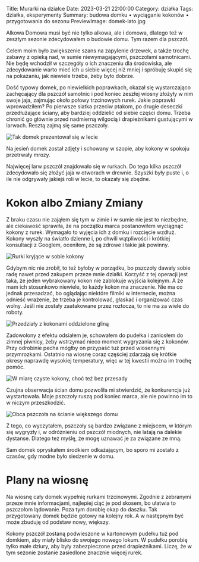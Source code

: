 Title: Murarki na działce
Date: 2023-03-21 22:00:00
Category: działka
Tags: działka, eksperymenty
Summary: budowa domku • wyciąganie kokonów • przygotowania do sezonu
PreviewImage: domek-lato.jpg

Alkowa Domowa musi być nie tylko alkowa, ale i domowa, dlatego też w zeszłym sezonie zdecydowałem o budowie domu. Tym razem dla pszczół.

Celem moim było zwiększenie szans na zapylenie drzewek, a także trochę zabawy z opieką nad, w sumie niewymagającymi, pszczołami samotnicami. Nie będę wchodził w szczegóły o ich znaczeniu dla środowiska, ale zdecydowanie warto mieć ich u siebie więcej niż mniej i spróbuję skupić się na pokazaniu, jak niewiele trzeba, żeby było dobrze.

Dość typowy domek, po niewielkich poprawkach, okazał się wystarczająco zachęcający dla pszczół samotnic i pod koniec zeszłej wiosny złożyły w nim swoje jaja, zajmując około połowy trzcinowych rurek. Jakie poprawki wprowadziłem? Po pierwsze siatka przeciw ptakom, po drugie deseczki przedłużające ściany, aby bardziej oddzielić od siebie części domu. Trzeba chronić go głównie przed nadmierną wilgocią i drapieżnikami gustującymi w larwach. Resztą zajmą się same pszczoły.

![Tak domek prezentował się w lecie]({attach}domek-lato.jpg)

Na jesień domek został zdjęty i schowany w szopie, aby kokony w spokoju przetrwały mrozy.

Najwięcej larw pszczół znajdowało się w rurkach. Do tego kilka pszczół zdecydowało się złożyć jaja w otworach w drewnie. Szyszki były puste i, o ile nie odgrywały jakiejś roli w lecie, to okazały się zbędne.

# Kokon albo Zmiany Zmiany

Z braku czasu nie zająłem się tym w zimie i w sumie nie jest to niezbędne, ale ciekawość sprawiła, że na początku marca postanowiłem wyciągnąć kokony z rurek. Wymagało to wyjęcia ich z domku i rozcięcie wzdłuż. Kokony wyszły na światło dzienne i, po chwili wątpliwości i krótkiej konsultacji z Googlem, oceniłem, że są zdrowe i takie jak powinny.

![Rurki kryjące w sobie kokony]({attach}rurki.jpg)

Gdybym nic nie zrobił, to też byłoby w porządku, bo pszczoły dawały sobie radę nawet przed zakupem przeze mnie działki. Korzyść z tej operacji jest taka, że jeden wybrakowany kokon nie zablokuje wyjścia kolejnym. A że mam ich stosunkowo niewiele, to każdy kokon ma znaczenie. Nie ma co jednak przesadzać, bo oglądając niektóre filmiki w internecie, można odnieść wrażenie, że trzeba je kontrolować, głaskać i organizować czas wolny. Jeśli nie zostały zaatakowane przez roztocza, to nie ma za wiele do roboty.

![Przedziały z kokonami oddzielone gliną]({attach}w-rurce.jpg)

Zadowolony z efektu odsiałem je, schowałem do pudełka i zaniosłem do zimnej piwnicy, żeby wstrzymać nieco moment wygryzania się z kokonów. Przy odrobinie pecha mógłby on przypaść tuż przed wiosennymi przymrozkami. Ostatnio na wiosnę coraz częściej zdarzają się krótkie okresy naprawdę wysokiej temperatury, więc w tej kwestii można im trochę pomóc.

![W miarę czyste kokony, choć też bez przesady]({attach}kokon.jpg)

Czujna obserwacja ścian domu pozwoliła mi stwierdzić, że konkurencja już wystartowała. Moje pszczoły ruszą pod koniec marca, ale nie powinno im to w niczym przeszkodzić.

![Obca pszczoła na ścianie większego domu]({attach}pszczoly.jpg)

Z tego, co wyczytałem, pszczoły są bardzo związane z miejscem, w którym się wygryzły i, w odróżnieniu od pszczół miodnych, nie latają na dalekie dystanse. Dlatego też myślę, że mogę uznawać je za związane ze mną.

Sam domek opryskałem środkiem odkażającym, bo sporo mi zostało z czasów, gdy modne było siedzenie w domu.

# Plany na wiosnę

Na wiosnę cały domek wypełnię rurkami trzcinowymi. Zgodnie z zebranymi przeze mnie informacjami, najlepiej ciąć je pod skosem, bo ułatwia to pszczołom lądowanie. Poza tym dorobię okap do daszku. Tak przygotowany domek będzie gotowy na kolejny rok. A w następnym być może zbuduję od podstaw nowy, większy.

Kokony pszczół zostaną podwieszone w kartonowym pudełku tuż pod domkiem, aby miały blisko do swojego nowego lokum. W pudełku porobię tylko małe dziury, aby były zabezpieczone przed drapieżnikami. Liczę, że w tym sezonie zostanie zasiedlone znacznie więcej rurek.
